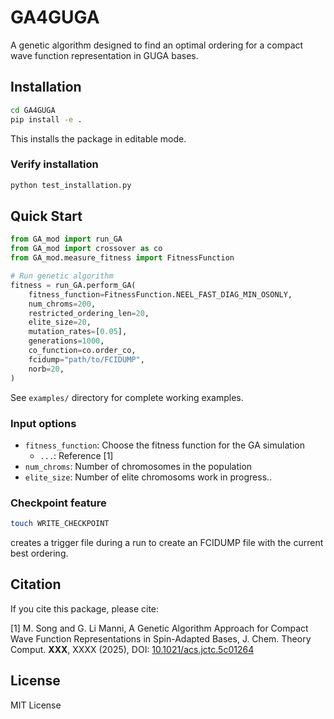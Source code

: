 # GA4GUGA

A genetic algorithm designed to find an optimal ordering for a compact wave function representation in GUGA bases.

## Installation

```bash
cd GA4GUGA
pip install -e .
```

This installs the package in editable mode.

### Verify installation

```bash
python test_installation.py
```

## Quick Start

```python
from GA_mod import run_GA
from GA_mod import crossover as co
from GA_mod.measure_fitness import FitnessFunction

# Run genetic algorithm
fitness = run_GA.perform_GA(
    fitness_function=FitnessFunction.NEEL_FAST_DIAG_MIN_OSONLY,
    num_chroms=200,
    restricted_ordering_len=20,
    elite_size=20,
    mutation_rates=[0.05],
    generations=1000,
    co_function=co.order_co,
    fcidump="path/to/FCIDUMP",
    norb=20,
)
```

See `examples/` directory for complete working examples.

### Input options

- `fitness_function`: Choose the fitness function for the GA simulation
    - `...`: Reference [1]
- `num_chroms`: Number of chromosomes in the population
- `elite_size`: Number of elite chromosoms
work in progress..

### Checkpoint feature

```bash
touch WRITE_CHECKPOINT
```

creates a trigger file during a run to create an FCIDUMP file with the current best ordering.


## Citation

If you cite this package, please cite:

[1] M. Song and G. Li Manni, A Genetic Algorithm Approach for Compact Wave Function Representations in Spin-Adapted Bases, J. Chem. Theory Comput. **XXX**, XXXX (2025), DOI: [10.1021/acs.jctc.5c01264](https://doi.org/10.1021/acs.jctc.5c01264)

## License

MIT License
